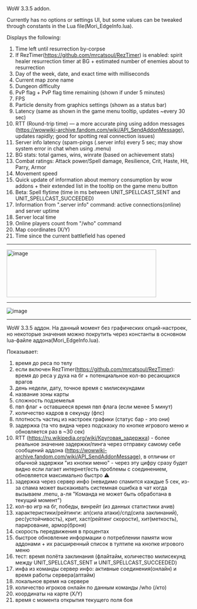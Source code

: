 WoW 3.3.5 addon.

Currently has no options or settings UI, but some values can be tweaked through constants in the Lua file(Mori_EdgeInfo.lua).

Displays the following:

1) Time left until resurrection by-corpse
2) If RezTimer(https://github.com/mrcatsoul/RezTimer) is enabled: spirit healer resurrection timer at BG + estimated number of enemies about to resurrection
3) Day of the week, date, and exact time with milliseconds
4) Current map zone name
5) Dungeon difficulty
6) PvP flag + PvP flag time remaining (shown if under 5 minutes)
7) FPS
8) Particle density from graphics settings (shown as a status bar)
9) Latency (same as shown in the game menu tooltip, updates ~every 30 sec)
10) RTT (Round-trip time) — a more accurate ping using addon messages (https://wowwiki-archive.fandom.com/wiki/API_SendAddonMessage), updates rapidly; good for spotting real connection issues)
11) Server info latency (spam-pings (.server info) every 5 sec; may show system error in chat when using .menu)
12) BG stats: total games, wins, winrate (based on achievement stats)
13) Combat ratings: Attack power/Spell damage, Resilience, Crit, Haste, Hit, Parry, Armor
14) Movement speed
15) Quick update of information about memory consumption by wow addons + their extended list in the tooltip on the game menu button
16) Beta: Spell flytime (time in ms between UNIT_SPELLCAST_SENT and UNIT_SPELLCAST_SUCCEEDED)
17) Information from ".server info" command: active connections(online) and server uptime
18) Server local time
19) Online players count from "/who" command
20) Map coordinates (X/Y)
21) Time since the current battlefield has opened

--------------------------------

<img width="409" height="130" alt="image" src="https://github.com/user-attachments/assets/d6e879b5-5e11-480d-9349-12993e936b33" />

--------------------------------

![image](https://github.com/user-attachments/assets/566b9901-b0ba-45fa-ab93-59d31c470bd2)

--------------------------------

WoW 3.3.5 аддон. На данный момент без графических опций-настроек, но некоторые значения можно покрутить через константы в основном lua-файле аддона(Mori_EdgeInfo.lua).

Показывает:

1) время до реса по телу
2) если включен RezTimer(https://github.com/mrcatsoul/RezTimer): время до реса у духа на бг + потенциальное кол-во ресающихся врагов
3) день недели, дату, точное время с милисекундами
4) название зоны карты
5) сложность подземелья
6) пвп флаг + оставшееся время пвп флага (если менее 5 минут)
7) количество кадров в секунду (фпс)
8) плотность частиц из настроек графики (статус бар - это они)
9) задержка (та что видна через подсказку по кнопке игрового меню и обновляется раз в ~30 сек)
10) RTT (https://ru.wikipedia.org/wiki/Круговая_задержка) - более реальное значение задержки/пинга через отправку самому себе сообщений аддона (https://wowwiki-archive.fandom.com/wiki/API_SendAddonMessage), в отличии от обычной задержки "из кнопки меню" - через эту цифру сразу будет видно если лагает интернет/есть проблемы с соединением, обновляется максимально быстро ⚠️ 
11) задержка через сервер инфо (невидимо спамится каждые 5 сек, из-за спама может выскакивать системная ошибка в чат когда вызываем .menu, а-ля "Команда не может быть обработана в текущий момент")
12) кол-во игр на бг, победы, винрейт (из данных статистики ачив)
13) характеристики/рейтинги: ап(сила атаки)/спд(сила заклинаний), рес(устойчивость), крит, хаст(рейтинг скорости), хит(меткость), парирование, армор(броня)
14) скорость передвижения в процентах
15) быстрое обновление информации о потреблении памяти wow аддонами + их расширенный список в тултипе на кнопке игрового меню
16) тест: время полёта заклинания (флайтайм, количество милисекунд между UNIT_SPELLCAST_SENT и UNIT_SPELLCAST_SUCCEEDED)
17) инфа из команды сервер инфо: активные соединения(онлайн) и время работы сервера(аптайм)
18) локальное время на сервере
19) количество игроков онлайн по данным команды /who (/кто)
20) координаты на карте (X/Y)
21) время с момента открытия текущего поля боя 
